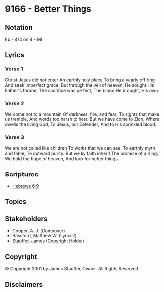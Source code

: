 # 9166 - Better Things

## Notation

Eb - 4/4 on 4 - MI

## Lyrics

### Verse 1

Christ Jesus did not enter An earthly holy place To bring a yearly off'ring And seek imperfect grace. But through the veil of heaven, He sought His Father's throne; The sacrifice was perfect, The blood He brought, His own.

### Verse 2

We come not to a mountain Of darkness, fire, and fear; To sights that make us tremble, And words too harsh to hear. But we have come to Zion, Where dwells the living God, To Jesus, our Defender, And to His sprinkled blood.

### Verse 3

We are not called like children To works that we can see, To earthly myth and fable, To outward purity. But we by faith inherit The promise of a King; We hold the hope of heaven, And look for better things.


## Scriptures

- [Hebrews 6:9](https://www.biblegateway.com/passage/?search=Hebrews%206%3A9)

## Topics


## Stakeholders

- Cooper, A. J. (Composer)
- Bassford, Matthew W. (Lyricist)
- Stauffer, James (Copyright Holder)

## Copyright

© Copyright 2001 by James Stauffer, Owner. All Rights Reserved.


## Disclaimers


